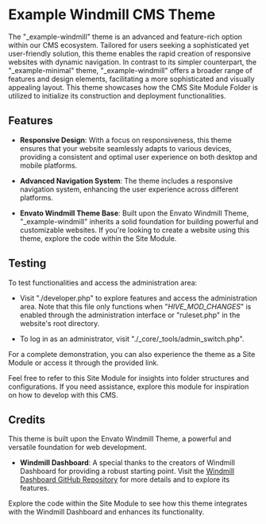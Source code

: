 # Example Windmill CMS Theme

The "_example-windmill" theme is an advanced and feature-rich option within our CMS ecosystem. Tailored for users seeking a sophisticated yet user-friendly solution, this theme enables the rapid creation of responsive websites with dynamic navigation. In contrast to its simpler counterpart, the "_example-minimal" theme, "_example-windmill" offers a broader range of features and design elements, facilitating a more sophisticated and visually appealing layout. This theme showcases how the CMS Site Module Folder is utilized to initialize its construction and deployment functionalities.

## Features

- **Responsive Design**: With a focus on responsiveness, this theme ensures that your website seamlessly adapts to various devices, providing a consistent and optimal user experience on both desktop and mobile platforms.

- **Advanced Navigation System**: The theme includes a responsive navigation system, enhancing the user experience across different platforms.

- **Envato Windmill Theme Base**: Built upon the Envato Windmill Theme, "_example-windmill" inherits a solid foundation for building powerful and customizable websites. If you're looking to create a website using this theme, explore the code within the Site Module.

## Testing

To test functionalities and access the administration area:

- Visit "./developer.php" to explore features and access the administration area. Note that this file only functions when "_HIVE_MOD_CHANGES_" is enabled through the administration interface or "ruleset.php" in the website's root directory.

- To log in as an administrator, visit "./_core/_tools/admin_switch.php".

For a complete demonstration, you can also experience the theme as a Site Module or access it through the provided link.

Feel free to refer to this Site Module for insights into folder structures and configurations. If you need assistance, explore this module for inspiration on how to develop with this CMS.


## Credits

This theme is built upon the Envato Windmill Theme, a powerful and versatile foundation for web development.

- **Windmill Dashboard**: A special thanks to the creators of Windmill Dashboard for providing a robust starting point. Visit the [Windmill Dashboard GitHub Repository](https://github.com/estevanmaito/windmill-dashboard) for more details and to explore its features.

Explore the code within the Site Module to see how this theme integrates with the Windmill Dashboard and enhances its functionality.